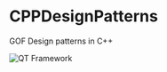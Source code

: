 # CPPDesignPatterns
GOF Design patterns in C++

![QT Framework](https://upload.wikimedia.org/wikipedia/commons/thumb/0/0b/Qt_logo_2016.svg/1200px-Qt_logo_2016.svg.png)

